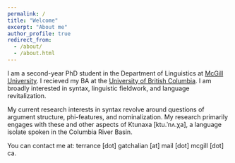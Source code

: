 ```yaml
---
permalink: /
title: "Welcome"
excerpt: "About me"
author_profile: true
redirect_from: 
  - /about/
  - /about.html
---
```


I am a second-year PhD student in the Department of Linguistics at [McGill University](https://www.mcgill.ca/linguistics/). I recieved my BA at the [University of British Columbia](https://linguistics.ubc.ca/). I am broadly interested in syntax, linguistic fieldwork, and language revitalization.

My current research interests in syntax revolve around questions of argument structure, phi-features, and nominalization. My research primarily engages with these and other aspects of Ktunaxa \[ktu.ˈnʌ.χa], a language isolate spoken in the Columbia River Basin. 

You can contact me at: terrance \[dot] gatchalian \[at] mail \[dot] mcgill \[dot] ca.
